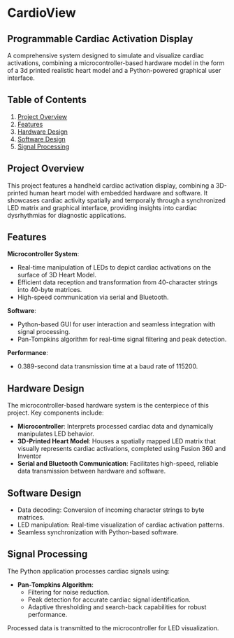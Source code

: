 # CardioView
## Programmable Cardiac Activation Display
A comprehensive system designed to simulate and visualize cardiac activations, combining a microcontroller-based hardware model in the form of a 3d printed realistic heart model and a Python-powered graphical user interface.

## Table of Contents
1. [Project Overview](#project-overview)  
2. [Features](#features)  
3. [Hardware Design](#hardware-design)  
4. [Software Design](#software-design)  
5. [Signal Processing](#signal-processing)  

## Project Overview 
This project features a handheld cardiac activation display, combining a 3D-printed human heart model with embedded hardware and software. It showcases cardiac activity spatially and temporally through a synchronized LED matrix and graphical interface, providing insights into cardiac dysrhythmias for diagnostic applications.  
 
## Features
 **Microcontroller System**:  
   - Real-time manipulation of LEDs to depict cardiac activations on the surface of 3D Heart Model.  
   - Efficient data reception and transformation from 40-character strings into 40-byte matrices.  
   - High-speed communication via serial and Bluetooth.  

**Software**:  
   - Python-based GUI for user interaction and seamless integration with signal processing.  
   - Pan-Tompkins algorithm for real-time signal filtering and peak detection.  

**Performance**:  
   - 0.389-second data transmission time at a baud rate of 115200.
  
## Hardware Design
The microcontroller-based hardware system is the centerpiece of this project. Key components include:  
- **Microcontroller**: Interprets processed cardiac data and dynamically manipulates LED behavior.  
- **3D-Printed Heart Model**: Houses a spatially mapped LED matrix that visually represents cardiac activations, completed using Fusion 360 and Inventor  
- **Serial and Bluetooth Communication**: Facilitates high-speed, reliable data transmission between hardware and software.  

## Software Design
- Data decoding: Conversion of incoming character strings to byte matrices.  
- LED manipulation: Real-time visualization of cardiac activation patterns.  
- Seamless synchronization with Python-based software.

## Signal Processing
The Python application processes cardiac signals using:  
- **Pan-Tompkins Algorithm**:  
  - Filtering for noise reduction.  
  - Peak detection for accurate cardiac signal identification.  
  - Adaptive thresholding and search-back capabilities for robust performance.  

Processed data is transmitted to the microcontroller for LED visualization.  

